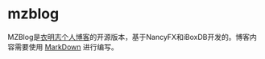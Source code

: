 mzblog
======

MZBlog是[衣明志个人博客](http://yimingzhi.net)的开源版本，基于NancyFX和iBoxDB开发的。博客内容需要使用 [MarkDown](http://wowubuntu.com/markdown/) 进行编写。
